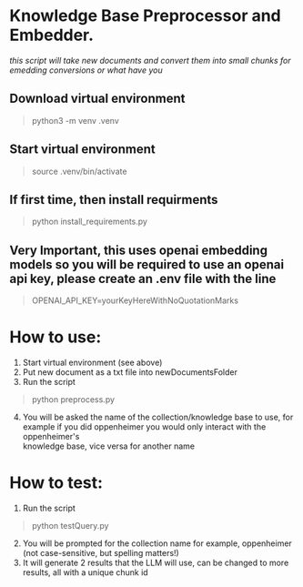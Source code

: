 # Knowledge Base Preprocessor and Embedder.

*this script will take new documents and convert them into small chunks for emedding conversions or what have you*

## Download virtual environment   
> python3 -m venv .venv  

## Start virtual environment   
> source .venv/bin/activate  

## If first time, then install requirments
> python install_requirements.py  

## **Very Important, this uses openai embedding models so you will be required to use an openai api key, please create an .env file with the line**  
> OPENAI_API_KEY=yourKeyHereWithNoQuotationMarks   


# How to use:  
1) Start virtual environment (see above)
2) Put new document as a txt file into newDocumentsFolder
3) Run the script  
> python preprocess.py
4) You will be asked the name of the collection/knowledge base to use, for example if you did oppenheimer you would only interact with the oppenheimer's  
knowledge base, vice versa for another name  

# How to test:  
1) Run the script  
> python testQuery.py  
2) You will be prompted for the collection name for example, oppenheimer (not case-sensitive, but spelling matters!) 
3) It will generate 2 results that the LLM will use, can be changed to more results, all with a unique chunk id 